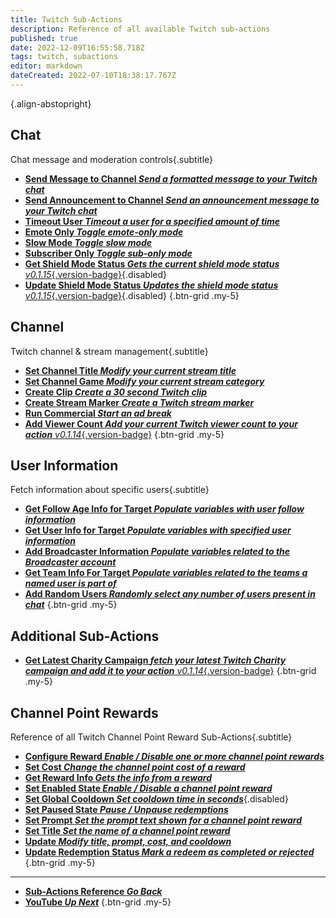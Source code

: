 ```yaml
---
title: Twitch Sub-Actions
description: Reference of all available Twitch sub-actions
published: true
date: 2022-12-09T16:55:58.718Z
tags: twitch, subactions
editor: markdown
dateCreated: 2022-07-10T18:38:17.767Z
---
```


<i class="mdi mdi-twitch text--twitch"></i>{.align-abstopright}

## Chat
Chat message and moderation controls{.subtitle}

- [<i class="mdi mdi-comment text--twitch"></i>**Send Message to Channel *Send a formatted message to your Twitch chat***](/Sub-Actions/Twitch/Send-Message-To-Channel)
- [<i class="mdi mdi-comment text--twitch"></i>**Send Announcement to Channel *Send an announcement message to your Twitch chat***](/Sub-Actions/Twitch/Send-Announcement-to-Channel)
- [<i class="mdi mdi-account-tie-voice-off text--twitch"></i>**Timeout User *Timeout a user for a specified amount of time***](/Sub-Actions/Twitch/Timeout-User)
- [<i class="mdi mdi-emoticon text--twitch"></i>**Emote Only *Toggle emote-only mode***](/Sub-Actions/Twitch/Emote-Only)
- [<i class="mdi mdi-speedometer-slow text--twitch"></i>**Slow Mode *Toggle slow mode***](/Sub-Actions/Twitch/Slow-Mode)
- [<i class="mdi mdi-account-lock text--twitch"></i>**Subscriber Only *Toggle sub-only mode***](/Sub-Actions/Twitch/Subscriber-Only)
- [<i class="mdi mdi-shield text--twitch"></i>**Get Shield Mode Status *Gets the current shield mode status*** *v0.1.15*{.version-badge}](/Sub-Actions/Twitch/Get-Shield-Mode-Status){.disabled}
- [<i class="mdi mdi-shield-edit text--twitch"></i>**Update Shield Mode Status *Updates the shield mode status*** *v0.1.15*{.version-badge}](/Sub-Actions/Twitch/Update-Shield-Mode-Status){.disabled}
{.btn-grid .my-5}

## Channel
Twitch channel & stream management{.subtitle}

- [<i class="mdi mdi-format-title text--twitch"></i>**Set Channel Title *Modify your current stream title***](/Sub-Actions/Twitch/Set-Channel-Title)
- [<i class="mdi mdi-gamepad text--twitch"></i>**Set Channel Game *Modify your current stream category***](/Sub-Actions/Twitch/Set-Channel-Game)
- [<i class="mdi mdi-clipboard-play text--twitch"></i> **Create Clip *Create a 30 second Twitch clip***](/Sub-Actions/Twitch/Create-Clip)
- [<i class="mdi mdi-bookmark text--twitch"></i>**Create Stream Marker *Create a Twitch stream marker***](/Sub-Actions/Twitch/Create-Stream-Marker)
- [<i class="mdi mdi-television-classic text--twitch"></i>**Run Commercial *Start an ad break***](/Sub-Actions/Twitch/Run-Commercial)
- [<i class="mdi mdi-counter text--twitch"></i>**Add Viewer Count *Add your current Twitch viewer count to your action*** *v0.1.14*{.version-badge}](/Sub-Actions/Twitch/Add-Viewer-Count)
{.btn-grid .my-5}

## User Information
Fetch information about specific users{.subtitle}

- [<i class="mdi mdi-account-heart text--twitch"></i>**Get Follow Age Info for Target *Populate variables with user follow information***](/Sub-Actions/Twitch/Get-Follow-Age-Info-for-Target)
- [<i class="mdi mdi-account text--twitch"></i>**Get User Info for Target *Populate variables with specified user information***](/Sub-Actions/Twitch/Get-User-Info-for-Target)
- [<i class="mdi mdi-account text--twitch"></i>**Add Broadcaster Information *Populate variables related to the Broadcaster account***](/Sub-Actions/Twitch/Add-Broadcaster-Information)
- [<i class="mdi mdi-account text--twitch"></i>**Get Team Info For Target *Populate variables related to the teams a named user is part of***](/Sub-Actions/Twitch/Get-Team-Info-For-Target)
- [<i class="mdi mdi-account text--twitch"></i>**Add Random Users *Randomly select any number of users present in chat***](/Sub-Actions/Twitch/Add-Random-Users)
{.btn-grid .my-5}

## Additional Sub-Actions

- [<i class="mdi mdi-charity text--twitch"></i>**Get Latest Charity Campaign *fetch your latest Twitch Charity campaign and add it to your action*** *v0.1.14*{.version-badge}](/Sub-Actions/Twitch/Get-Latest-Charity-Campaign)
{.btn-grid .my-5}

## Channel Point Rewards
Reference of all Twitch Channel Point Reward Sub-Actions{.subtitle}

* [<i class="mdi mdi-cog text--twitch"></i> **Configure Reward *Enable / Disable one or more channel point rewards***](/Sub-Actions/Rewards/Configure-Reward)
* [<i class="mdi mdi-more text--twitch"></i>**Set Cost *Change the channel point cost of a reward***](/Sub-Actions/Rewards/Set-Cost)
* [<i class="mdi mdi-download text--twitch"></i>**Get Reward Info *Gets the info from a reward***](/Sub-Actions/Rewards/Get-Reward-Info)
* [<i class="mdi mdi-toggle-switch text--twitch"></i>**Set Enabled State *Enable / Disable a channel point reward***](/Sub-Actions/Rewards/Set-Enabled-State)
* [<i class="mdi mdi-timelapse text--twitch"></i>**Set Global Cooldown *Set cooldown time in seconds***](/Sub-Actions/Rewards/Set-Global-Cooldown){.disabled}
* [<i class="mdi mdi-pause text--twitch"></i>**Set Paused State *Pause / Unpause redemptions***](/Sub-Actions/Rewards/Set-Paused-State)
* [<i class="mdi mdi-text-box text--twitch"></i>**Set Prompt *Set the prompt text shown for a channel point reward***](/Sub-Actions/Rewards/Set-Prompt)
* [<i class="mdi mdi-format-title text--twitch"></i>**Set Title *Set the name of a channel point reward***](/Sub-Actions/Rewards/Set-Title)
* [<i class="mdi mdi-upload text--twitch"></i>**Update *Modify title, prompt, cost, and cooldown***](/Sub-Actions/Rewards/Update)
* [<i class="mdi mdi-list-status text--twitch"></i>**Update Redemption Status *Mark a redeem as completed or rejected***](/Sub-Actions/Rewards/Update-Redemption-Status)
{.btn-grid .my-5}

---

- [<i class="mdi mdi-chevron-left"></i>**Sub-Actions Reference *Go Back***](/Sub-Actions)
- [<i class="mdi mdi-youtube text--youtube"></i>**YouTube *Up Next***](/Sub-Actions/YouTube)
{.btn-grid .my-5}